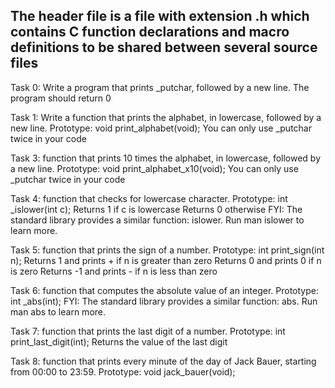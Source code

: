 ## The header file is a file with extension .h which contains C function declarations and macro definitions to be shared between several source files

Task 0: Write a program that prints _putchar, followed by a new line.
The program should return 0


Task 1: Write a function that prints the alphabet, in lowercase, followed by a new line.
Prototype: void print_alphabet(void);
You can only use _putchar twice in your code


Task 3: function that prints 10 times the alphabet, in lowercase, followed by a new line.
Prototype: void print_alphabet_x10(void);
You can only use _putchar twice in your code


Task 4: function that checks for lowercase character.
Prototype: int _islower(int c);
Returns 1 if c is lowercase
Returns 0 otherwise
FYI: The standard library provides a similar function: islower. Run man islower to learn more.



Task 5: function that prints the sign of a number.
Prototype: int print_sign(int n);
Returns 1 and prints + if n is greater than zero
Returns 0 and prints 0 if n is zero
Returns -1 and prints - if n is less than zero


Task 6: function that computes the absolute value of an integer.
Prototype: int _abs(int);
FYI: The standard library provides a similar function: abs. Run man abs to learn more.


Task 7: function that prints the last digit of a number.
Prototype: int print_last_digit(int);
Returns the value of the last digit


Task 8: function that prints every minute of the day of Jack Bauer, starting from 00:00 to 23:59.
Prototype: void jack_bauer(void);



